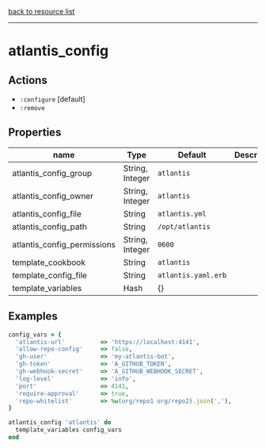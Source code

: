 [back to resource list](https://github.com/sous-chefs/atlantis#resources)

---

# atlantis_config

## Actions

- `:configure` [default]
- `:remove`

## Properties

| name                        | Type            | Default                     | Description   |
| --------------------------- | --------------- | --------------------------- | ------------- |
| atlantis_config_group       | String, Integer | `atlantis`                  |               |
| atlantis_config_owner       | String, Integer | `atlantis`                  |               |
| atlantis_config_file        | String          | `atlantis.yml`              |               |
| atlantis_config_path        | String          | `/opt/atlantis`             |               |
| atlantis_config_permissions | String, Integer | `0600`                      |               |
| template_cookbook           | String          | `atlantis`                  |               |
| template_config_file        | String          | `atlantis.yaml.erb`         |               |
| template_variables          | Hash            | {}                          |               |

## Examples

```ruby
config_vars = {
  'atlantis-url'          => 'https://localhost:4141',
  'allow-repo-config'     => false,
  'gh-user'               => 'my-atlantis-bot',
  'gh-token'              => 'A_GITHUB_TOKEN',
  'gh-webhook-secret'     => 'A_GITHUB_WEBHOOK_SECRET',
  'log-level'             => 'info',
  'port'                  => 4141,
  'require-approval'      => true,
  'repo-whitelist'        => %w(org/repo1 org/repo2).join(','),
}

atlantis_config 'atlantis' do
  template_variables config_vars
end
```
